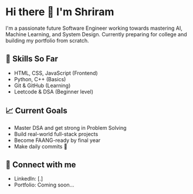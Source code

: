 # Hi there 👋 I'm Shriram

I'm a passionate future Software Engineer working towards mastering AI, Machine Learning, and System Design. Currently preparing for college and building my portfolio from scratch.

## 🚀 Skills So Far
- HTML, CSS, JavaScript (Frontend)
- Python, C++ (Basics)
- Git & GitHub (Learning)
- Leetcode & DSA (Beginner level)

## 📈 Current Goals
- Master DSA and get strong in Problem Solving
- Build real-world full-stack projects
- Become FAANG-ready by final year
- Make daily commits 💪

## 🔗 Connect with me
- LinkedIn: [.]
- Portfolio: Coming soon...

